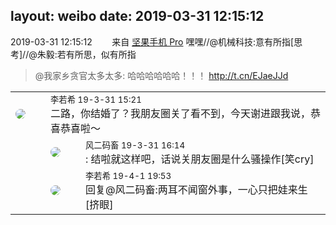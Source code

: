 layout: weibo
date: 2019-03-31 12:15:12
---
<meta name="referrer" content="no-referrer" />

2019-03-31 12:15:12  &nbsp;&nbsp;&nbsp;&nbsp;&nbsp;&nbsp; 来自 <a href="http://app.weibo.com/t/feed/Z4AgP" rel="nofollow">坚果手机 Pro</a>
嘿嘿//@机械科技:意有所指[思考]//@朱毅:若有所思，似有所指
>  @我家乡贪官太多太多: 哈哈哈哈哈哈！！！ http://t.cn/EJaeJJd ​​​

<table style="width: 100%;">
  <tr>
    <td style="width: 40px;"><img style="border-radius:50%" src="https://tvax2.sinaimg.cn/crop.0.0.512.512.50/6421e548ly8g08ij342i6j20e80e8q34.jpg?KID=imgbed,tva&Expires=1624465173&ssig=ZFsaNJvCZU"></td>
    <td colspan="2"><small>李若希 19-3-31 15:21</small><br/>二路，你结婚了？我朋友圈关了看不到，今天谢进跟我说，恭喜恭喜啦～</td>
  </tr>
  <tr>
    <td/>
    <td style="width: 40px;"><img style="border-radius:50%" src="https://tva3.sinaimg.cn/crop.0.0.639.639.50/6d2a6003jw8f3idy69w2gj20hs0hrt9g.jpg?KID=imgbed,tva&Expires=1624465173&ssig=xplTlyNZqG"></td>
    <td><small>风二码畜 19-3-31 16:14</small><br/>: 结啦就这样吧，话说关朋友圈是什么骚操作[笑cry]</td>
  </tr>
  <tr>
    <td/>
    <td style="width: 40px;"><img style="border-radius:50%" src="https://tvax2.sinaimg.cn/crop.0.0.512.512.50/6421e548ly8g08ij342i6j20e80e8q34.jpg?KID=imgbed,tva&Expires=1624465173&ssig=ZFsaNJvCZU"></td>
    <td><small>李若希 19-4-1 19:53</small><br/>回复@风二码畜:两耳不闻窗外事，一心只把娃来生[挤眼]</td>
  </tr>
</table>
